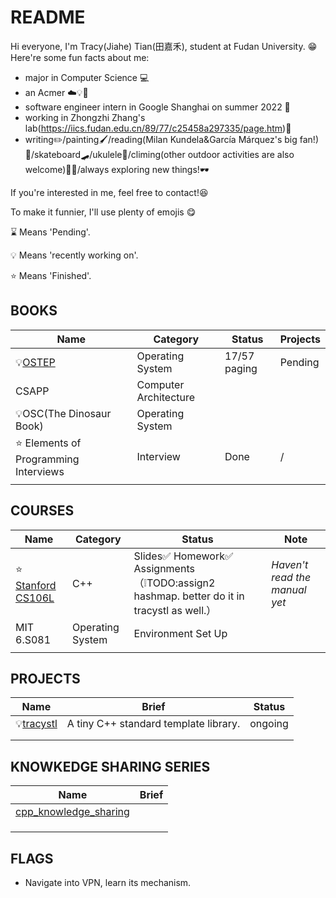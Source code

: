 # README

Hi everyone, I'm Tracy(Jiahe) Tian(田嘉禾), student at Fudan University. 😁
Here're some fun facts about me:

* major in Computer Science 💻
* an Acmer ☁️💡🎈
* software engineer intern in Google Shanghai on summer 2022 🦴
* working in Zhongzhi Zhang's lab(https://iics.fudan.edu.cn/89/77/c25458a297335/page.htm)🧪
* writing✏️/painting🖌️/reading(Milan Kundela&García Márquez's big fan!)👨/skateboard🛹/ukulele🎸/climing(other outdoor activities are also welcome)🧗‍♀️/always exploring new things!🕶️

If you're interested in me, feel free to contact!😆



To make it funnier, I'll use  plenty of emojis 😋

⌛ Means 'Pending'.

💡 Means 'recently working on'.

⭐️ Means 'Finished'.

## BOOKS

| Name                                                         | Category              | Status       | Projects |
| ------------------------------------------------------------ | --------------------- | ------------ | -------- |
| 💡[OSTEP](https://github.com/tracyqwerty/operating_system_knowledge_sharing/tree/main/OSTEP) | Operating System      | 17/57 paging | Pending  |
| CSAPP                                                        | Computer Architecture |              |          |
| 💡OSC(The Dinosaur Book)                                      | Operating System      |              |          |
| ⭐ Elements of Programming Interviews                         | Interview             | Done         | /        |
|                                                              |                       |              |          |

## COURSES

| Name                                                       | Category         | Status                                                       | Note                          |
| ---------------------------------------------------------- | ---------------- | ------------------------------------------------------------ | ----------------------------- |
| ⭐️ [Stanford CS106L](http://web.stanford.edu/class/cs106l/) | C++              | Slides✅ Homework✅ Assignments（❕TODO:assign2 hashmap. better do it in tracystl as well.） | *Haven't read the manual yet* |
| MIT 6.S081                                                 | Operating System | Environment Set Up                                           |                               |
|                                                            |                  |                                                              |                               |

## PROJECTS

| Name                                                 | Brief                                 | Status  |
| ---------------------------------------------------- | ------------------------------------- | ------- |
| 💡[tracystl](https://github.com/tracyqwerty/tracystl) | A tiny C++ standard template library. | ongoing |
|                                                      |                                       |         |
|                                                      |                                       |         |

## KNOWKEDGE SHARING SERIES
| Name                                                         | Brief |
| ------------------------------------------------------------ | ----- |
| [cpp_knowledge_sharing](https://github.com/tracyqwerty/cpp_knowledge_sharing) |       |
|                                                              |       |
|                                                              |       |
|                                                              |       |


## FLAGS

* Navigate into VPN, learn its mechanism.

